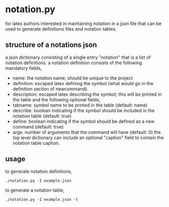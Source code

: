 # notation.py

for latex authors interested in maintaining notation in a json file that can be used to generate definitions files and notation tables.

## structure of a notations json

a json dictionary consisting of a single entry "notation" that is a list of notation definitions.  a notation definition consists of the following mandatory fields,
   * name: the notation name; should be unique to the project
   * definition: escaped latex defining the symbol (what would go in the definition section of newcommand).
   * description: escaped latex describing the symbol; this will be printed in the table
and the following optional fields,
   * tabname: symbol name to be printed in the table (default: name)
   * describe: boolean indicating if the symbol should be included in the notation table (default: true)
   * define: boolean indicating if the symbol should be defined as a new command (default: true)
   * args: number of arguments that the command will have (default: 0)
the top level dictionary can include an optional "caption" field to contain the notation table caption.

## usage

to generate notation definitions,
```
./notation.py -I example.json
```
to generate a notation table,
```
./notation.py -I example.json -t 
```